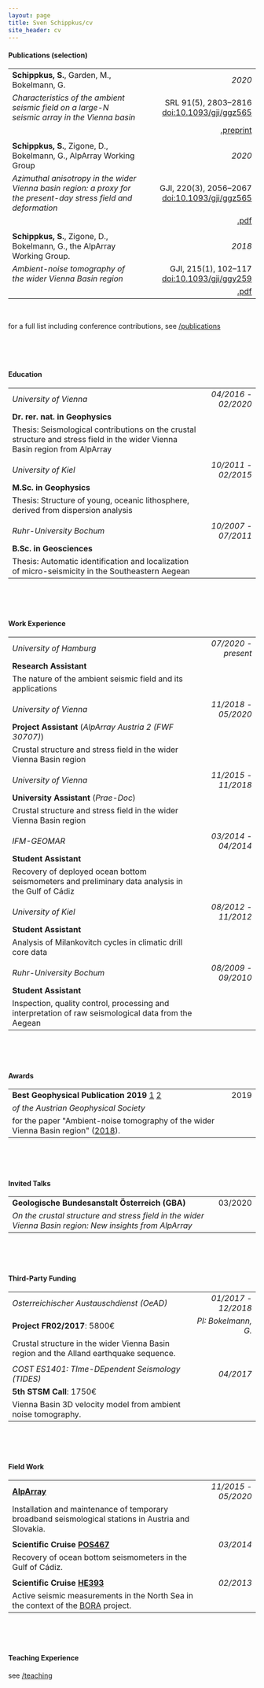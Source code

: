 ```yaml
---
layout: page
title: Sven Schippkus/cv
site_header: cv
---
```


<style>
table th:first-of-type {
    width: 70%;
}
table th:nth-of-type(2) {
    width: 30%;
}
</style>

#### Publications (selection)

|||
|:-|-:|
| **Schippkus, S.**, Garden, M., Bokelmann, G. | *2020* |
| *Characteristics of the ambient seismic field on a large-N seismic array in the Vienna basin* | SRL 91(5), 2803–2816 [doi:10.1093/gji/ggz565](https://doi.org/10.1785/0220200153)|
||[.preprint](/home/data/schippkus2020b.pdf)|
|||
| **Schippkus, S.**, Zigone, D., Bokelmann, G., AlpArray Working Group | *2020* |
| *Azimuthal anisotropy in the wider Vienna basin region: a proxy for the present-day stress field and deformation* | GJI, 220(3), 2056–2067 [doi:10.1093/gji/ggz565](http://doi.org/10.1093/gji/ggz565)|
||[.pdf](/home/data/schippkus2020.pdf)|
|||
| **Schippkus, S.**, Zigone, D., Bokelmann, G., the AlpArray Working Group. | *2018* |
| *Ambient-noise tomography of the wider Vienna Basin region* | GJI, 215(1), 102–117 [doi:10.1093/gji/ggy259](http://doi.org/10.1093/gji/ggy259)|
||[.pdf](/home/data/schippkus2018.pdf)|

&nbsp;

for a full list including conference contributions, see [/publications](/home/pages/publications.html)

&nbsp;

&nbsp;

#### Education

|||
|:-|-:|
| *University of Vienna* | *04/2016 - 02/2020* |
| **Dr. rer. nat. in Geophysics** ||
|Thesis: Seismological contributions on the crustal structure and stress field in the wider Vienna Basin region from AlpArray||
|||
| *University of Kiel* | *10/2011 - 02/2015* |
| **M.Sc. in Geophysics** ||
|Thesis: Structure of young, oceanic lithosphere, derived from dispersion analysis||
|||
| *Ruhr-University Bochum* | *10/2007 - 07/2011* |
| **B.Sc. in Geosciences** ||
|Thesis: Automatic identification and localization of micro-seismicity in the Southeastern Aegean||

&nbsp;

&nbsp;

#### Work Experience

|||
|:-|-:|
| *University of Hamburg* | *07/2020 - present* |
| **Research Assistant**||
|The nature of the ambient seismic field and its applications||
|||
| *University of Vienna* | *11/2018 - 05/2020* |
| **Project Assistant** (*AlpArray Austria 2 (FWF 30707)*)||
|Crustal structure and stress field in the wider Vienna Basin region||
|||
| *University of Vienna* | *11/2015 - 11/2018* |
| **University Assistant** (*Prae-Doc*) ||
|Crustal structure and stress field in the wider Vienna Basin region||
|||
| *IFM-GEOMAR* | *03/2014 - 04/2014* |
| **Student Assistant** ||
|Recovery of deployed ocean bottom seismometers and preliminary data analysis in the Gulf of Cádiz||
|||
| *University of Kiel* | *08/2012 - 11/2012* |
| **Student Assistant**||
|Analysis of Milankovitch cycles in climatic drill core data||
|||
| *Ruhr-University Bochum* | *08/2009 - 09/2010* |
| **Student Assistant**||
|Inspection, quality control, processing and interpretation of raw seismological data from the Aegean||

&nbsp;

&nbsp;

#### Awards

|||
|:-|-:|
| **Best Geophysical Publication 2019** [1](https://imgw.univie.ac.at/news-events/detailansicht/news/sven-schippkus-won-the-prize-best-geophysical-publication/?tx_news_pi1%5Bcontroller%5D=News&tx_news_pi1%5Baction%5D=detail&cHash=c4c96baabad2bacbf28a6ee05365b1ba) [2](https://www.uibk.ac.at/geologie/news/aktuell/best_paper_award.html)| 2019 |
| *of the Austrian Geophysical Society* ||
| for the paper "Ambient-noise tomography of the wider Vienna Basin region" ([2018](http://doi.org/10.1093/gji/ggy259)).||

&nbsp;

&nbsp;

#### Invited Talks

|||
|:-|-:|
| **Geologische Bundesanstalt Österreich (GBA)** | 03/2020 |
| *On the crustal structure and stress field in the wider Vienna Basin region: New insights from AlpArray* ||

&nbsp;

&nbsp;

#### Third-Party Funding

|||
|:-|-:|
| *Osterreichischer Austauschdienst (OeAD)* | *01/2017 - 12/2018* |
| **Project FR02/2017**: 5800€ | *PI: Bokelmann, G.* |
|Crustal structure in the wider Vienna Basin region and the Alland earthquake sequence.||
|||
| *COST ES1401: TIme-DEpendent Seismology (TIDES)* | *04/2017* |
| **5th STSM Call**: 1750€ ||
|Vienna Basin 3D velocity model from ambient noise tomography.||

&nbsp;

&nbsp;

#### Field Work

|||
|:-|-:|
| **[AlpArray](http://www.alparray.ethz.ch)** | *11/2015 - 05/2020* |
|Installation and maintenance of temporary broadband seismological stations in Austria and Slovakia.||
|||
| **Scientific Cruise [POS467](https://oceanrep.geomar.de/28938/)** | *03/2014* |
|Recovery of ocean bottom seismometers in the Gulf of Cádiz.||
|||
| **Scientific Cruise [HE393](https://doi.pangaea.de/10.1594/PANGAEA.843698)** | *02/2013* |
|Active seismic measurements in the North Sea in the context of the [BORA](https://www.tuhh.de/bora/home/project-outline.html) project.||

&nbsp;

&nbsp;

#### Teaching Experience

see [/teaching](/home/pages/teaching.html)